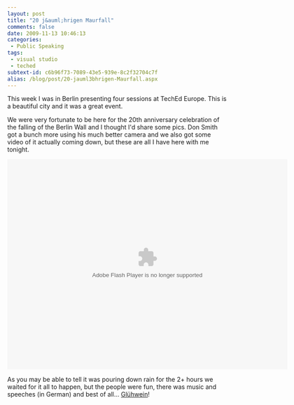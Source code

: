 ```yaml
---
layout: post
title: "20 j&auml;hrigen Maurfall"
comments: false
date: 2009-11-13 10:46:13
categories:
 - Public Speaking
tags:
 - visual studio
 - teched
subtext-id: c6b96f73-7089-43e5-939e-8c2f32704c7f
alias: /blog/post/20-jauml3bhrigen-Maurfall.aspx
---
```


This week I was in Berlin presenting four sessions at TechEd Europe. This is a
beautiful city and it was a great event.

We were very fortunate to be here for the 20th anniversary celebration of the
falling of the Berlin Wall and I thought I'd share some pics. Don Smith got a
bunch more using his much better camera and we also got some video of it
actually coming down, but these are all I have here with me tonight. 

<embed src="http://img263.imageshack.us/slideshow/smilplayer.swf" width="640" height="480" name="smilplayer" id="smilplayer" bgcolor="bgcolo" menu="false" wmode="transparent" type="application/x-shockwave-flash" pluginspage="http://www.macromedia.com/go/getflashplayer" flashvars="id=img263/1737/1258136858r83.smil"/> 

As you may be able to tell it was pouring down rain for the 2+ hours we waited
for it all to happen, but the people were fun, there was music and speeches (in
German) and best of all...  [Gl&uuml;hwein](http://en.wikipedia.org/wiki/Glogg)!
